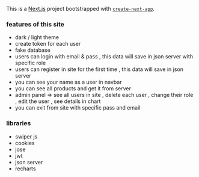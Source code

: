 This is a [Next.js](https://nextjs.org) project bootstrapped with [`create-next-app`](https://nextjs.org/docs/app/api-reference/cli/create-next-app).

### features of this site
- dark / light theme
- create token for each user
- fake database
- users can login with email & pass , this data will save in json server with specific role
- users can register in site for the first time , this data will save in json server
- you can see your name as a user in navbar
- you can see all products and get it from server
- admin panel => see all users in site , delete each user , change their role , edit the user , see details in chart
- you can exit from site with specific pass and email

### libraries
- swiper js
- cookies
- jose
- jwt
- json server
- recharts